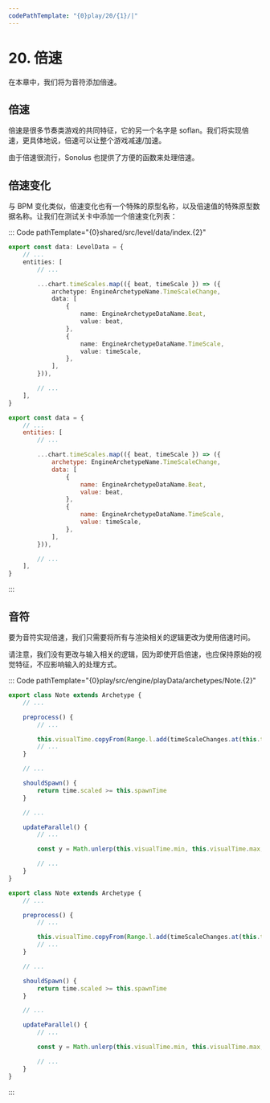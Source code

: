 ```yaml
---
codePathTemplate: "{0}play/20/{1}/|"
---
```


# 20. 倍速

在本章中，我们将为音符添加倍速。

## 倍速

倍速是很多节奏类游戏的共同特征，它的另一个名字是 soflan。我们将实现倍速，更具体地说，倍速可以让整个游戏减速/加速。

由于倍速很流行，Sonolus 也提供了方便的函数来处理倍速。

## 倍速变化

与 BPM 变化类似，倍速变化也有一个特殊的原型名称，以及倍速值的特殊原型数据名称。让我们在测试关卡中添加一个倍速变化列表：

::: Code pathTemplate="{0}shared/src/level/data/index.{2}"

```ts
export const data: LevelData = {
    // ...
    entities: [
        // ...

        ...chart.timeScales.map(({ beat, timeScale }) => ({
            archetype: EngineArchetypeName.TimeScaleChange,
            data: [
                {
                    name: EngineArchetypeDataName.Beat,
                    value: beat,
                },
                {
                    name: EngineArchetypeDataName.TimeScale,
                    value: timeScale,
                },
            ],
        })),

        // ...
    ],
}
```

```js
export const data = {
    // ...
    entities: [
        // ...

        ...chart.timeScales.map(({ beat, timeScale }) => ({
            archetype: EngineArchetypeName.TimeScaleChange,
            data: [
                {
                    name: EngineArchetypeDataName.Beat,
                    value: beat,
                },
                {
                    name: EngineArchetypeDataName.TimeScale,
                    value: timeScale,
                },
            ],
        })),

        // ...
    ],
}
```

:::

## 音符

要为音符实现倍速，我们只需要将所有与渲染相关的逻辑更改为使用倍速时间。

请注意，我们没有更改与输入相关的逻辑，因为即使开启倍速，也应保持原始的视觉特征，不应影响输入的处理方式。

::: Code pathTemplate="{0}play/src/engine/playData/archetypes/Note.{2}"

```ts
export class Note extends Archetype {
    // ...

    preprocess() {
        // ...

        this.visualTime.copyFrom(Range.l.add(timeScaleChanges.at(this.targetTime).scaledTime))
        // ...
    }

    // ...

    shouldSpawn() {
        return time.scaled >= this.spawnTime
    }

    // ...

    updateParallel() {
        // ...

        const y = Math.unlerp(this.visualTime.min, this.visualTime.max, time.scaled)

        // ...
    }
}
```

```js
export class Note extends Archetype {
    // ...

    preprocess() {
        // ...

        this.visualTime.copyFrom(Range.l.add(timeScaleChanges.at(this.targetTime).scaledTime))
        // ...
    }

    // ...

    shouldSpawn() {
        return time.scaled >= this.spawnTime
    }

    // ...

    updateParallel() {
        // ...

        const y = Math.unlerp(this.visualTime.min, this.visualTime.max, time.scaled)

        // ...
    }
}
```

:::
